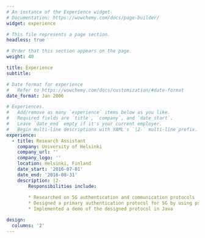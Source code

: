 ```yaml
---
# An instance of the Experience widget.
# Documentation: https://wowchemy.com/docs/page-builder/
widget: experience

# This file represents a page section.
headless: true

# Order that this section appears on the page.
weight: 40

title: Experience
subtitle:

# Date format for experience
#   Refer to https://wowchemy.com/docs/customization/#date-format
date_format: Jan 2006

# Experiences.
#   Add/remove as many `experience` items below as you like.
#   Required fields are `title`, `company`, and `date_start`.
#   Leave `date_end` empty if it's your current employer.
#   Begin multi-line descriptions with YAML's `|2-` multi-line prefix.
experience:
  - title: Research Assistant
    company: University of Helsinki
    company_url: ''
    company_logo: ''
    location: Helsinki, Finland
    date_start: '2016-07-01'
    date_end: '2016-08-31'
    description: |2-
        Responsibilities include:
        
        * Researched on 5G authentication and communication protocols
        * Designed a primary authentication protocol for 5G by using pseudonyms
        * Implemented a demo of the designed protocol in Java

design:
  columns: '2'
---
```

